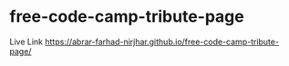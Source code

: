 # free-code-camp-tribute-page
Live Link
https://abrar-farhad-nirjhar.github.io/free-code-camp-tribute-page/
